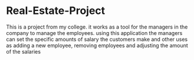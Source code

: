 # Real-Estate-Project
This is a project from my college.  it works as a tool for the managers in the company to manage the employees.  using this application the managers can set the specific amounts of salary the customers make and other uses as adding a new employee, removing employees and adjusting the amount of the salaries
